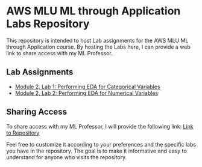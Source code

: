 # AWS MLU ML through Application Labs Repository

This repository is intended to host Lab assignments for the AWS MLU ML through Application course. By hosting the Labs here, I can provide a web link to share access with my ML Professor.

## Lab Assignments

- [Module 2, Lab 1: Performing EDA for Categorical Variables](link/to/lab1.ipynb)
- [Module 2, Lab 2: Performing EDA for Numerical Variables](link/to/lab2.ipynb)

## Sharing Access

To share access with my ML Professor, I will provide the following link: [Link to Repository](link/to/repository)

Feel free to customize it according to your preferences and the specific labs you have in the repository. The goal is to make it informative and easy to understand for anyone who visits the repository.
